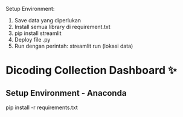 Setup Environment:
1. Save data yang diperlukan
2. Install semua library di requirement.txt
3. pip install streamlit
4. Deploy file .py
5. Run dengan perintah: streamlit run (lokasi data)
# Dicoding Collection Dashboard ✨

## Setup Environment - Anaconda
pip install -r requirements.txt

